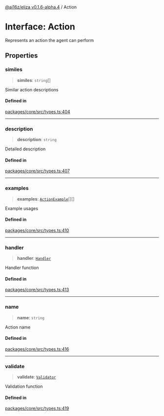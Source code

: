 [@ai16z/eliza v0.1.6-alpha.4](../index.md) / Action

# Interface: Action

Represents an action the agent can perform

## Properties

### similes

> **similes**: `string`[]

Similar action descriptions

#### Defined in

[packages/core/src/types.ts:404](https://github.com/IkigaiLabsETH/eliza/blob/main/packages/core/src/types.ts#L404)

***

### description

> **description**: `string`

Detailed description

#### Defined in

[packages/core/src/types.ts:407](https://github.com/IkigaiLabsETH/eliza/blob/main/packages/core/src/types.ts#L407)

***

### examples

> **examples**: [`ActionExample`](ActionExample.md)[][]

Example usages

#### Defined in

[packages/core/src/types.ts:410](https://github.com/IkigaiLabsETH/eliza/blob/main/packages/core/src/types.ts#L410)

***

### handler

> **handler**: [`Handler`](../type-aliases/Handler.md)

Handler function

#### Defined in

[packages/core/src/types.ts:413](https://github.com/IkigaiLabsETH/eliza/blob/main/packages/core/src/types.ts#L413)

***

### name

> **name**: `string`

Action name

#### Defined in

[packages/core/src/types.ts:416](https://github.com/IkigaiLabsETH/eliza/blob/main/packages/core/src/types.ts#L416)

***

### validate

> **validate**: [`Validator`](../type-aliases/Validator.md)

Validation function

#### Defined in

[packages/core/src/types.ts:419](https://github.com/IkigaiLabsETH/eliza/blob/main/packages/core/src/types.ts#L419)

